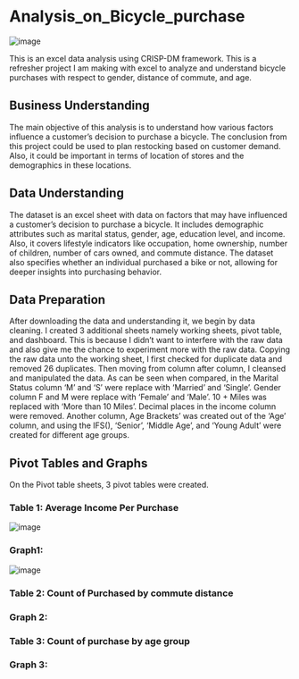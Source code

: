 # Analysis_on_Bicycle_purchase

![image](https://github.com/user-attachments/assets/82aca801-7515-457b-bb50-7b3827bd9895)

This is an excel data analysis using CRISP-DM framework. This is a refresher project I am making with excel to analyze and understand bicycle purchases with respect to gender, distance of commute, and age.

## Business Understanding

The main objective of this analysis is to understand how various factors influence a customer’s decision to purchase a bicycle. The conclusion from this project could be used to plan restocking based on customer demand. Also, it could be important in terms of location of stores and the demographics in these locations. 

## Data Understanding

The dataset is an excel sheet with data on factors that may have influenced a customer’s decision to purchase a bicycle. It includes demographic attributes such as marital status, gender, age, education level, and income.
Also, it covers lifestyle indicators like occupation, home ownership, number of children, number of cars owned, and commute distance. The dataset also specifies whether an individual purchased a bike or not, allowing for deeper insights into purchasing behavior.

## Data Preparation

After downloading the data and understanding it, we begin by data cleaning. I created 3 additional sheets namely working sheets, pivot table, and dashboard. This is because I didn’t want to interfere with the raw data and also give me the chance to experiment more with the raw data. Copying the raw data unto the working sheet, I first checked for duplicate data and removed 26 duplicates. Then moving from column after column, I cleansed and manipulated the data. As can be seen when compared, in the Marital Status column ‘M’ and ‘S’ were replace with ‘Married’ and ‘Single’. Gender column F and M were replace with ‘Female’ and ‘Male’. 10 + Miles was replaced with ‘More than 10 Miles’. Decimal places in the income column were removed. Another column, Age Brackets’ was created out of the ‘Age’ column, and using the IFS(), ‘Senior’, ‘Middle Age’, and ‘Young Adult’ were created for different age groups. 

## Pivot Tables and Graphs

On the Pivot table sheets, 3 pivot tables were created. 
### Table 1: Average Income Per Purchase

![image](https://github.com/user-attachments/assets/385bbf80-bf73-495b-b004-e3e578da1138)

### Graph1: 
![image](https://github.com/user-attachments/assets/36388567-238d-4b83-a901-c4fda675334f)

### Table 2: Count of Purchased by commute distance
### Graph 2:
### Table 3: Count of purchase by age group
### Graph 3: 
